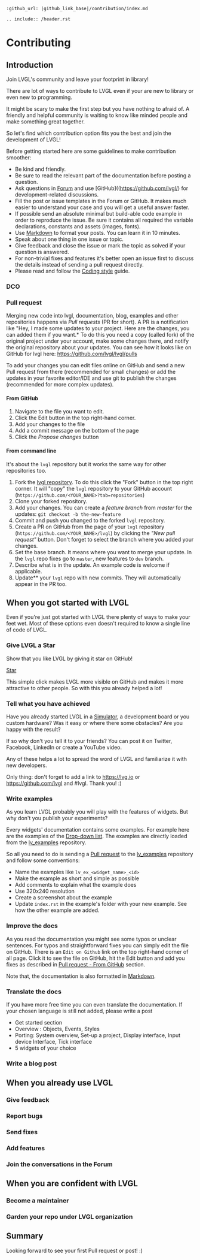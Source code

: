```eval_rst
:github_url: |github_link_base|/contribution/index.md

.. include:: /header.rst
```

# Contributing


## Introduction

Join LVGL's community and leave your footprint in library!

There are lot of ways to contribute to LVGL even if your are new to library or even new to programming. 

It might be scary to make the first step but you have nothing to afraid of. 
A friendly and helpful community is waiting to know like minded people and make something great together.

So let's find which contribution option fits you the best and join the development of LVGL!

Before getting started here are some guidelines to make contribution smoother:
- Be kind and friendly. 
- Be sure to read the relevant part of the documentation before posting a question.
- Ask questions in [Forum](https://forum.lvgl.io/) and use [GitHub]((https://github.com/lvgl/) for development-related discussions.
- Fill the post or issue templates in the Forum or GitHub. It makes much easier to understand your case and you will get a useful answer faster. 
- If possible send an absolute minimal but build-able code example in order to reproduce the issue. Be sure it contains all required the variable declarations, constants and assets (images, fonts).
- Use [Markdown](https://github.com/adam-p/markdown-here/wiki/Markdown-Cheatsheet) to format your posts. You can learn it in 10 minutes.
- Speak about one thing in one issue or topic.
- Give feedback and close the issue or mark the topic as solved if your question is answered. 
- For non-trivial fixes and features it's better open an issue first to discuss the details instead of sending a pull request directly.
- Please read and follow the [Coding style](https://github.com/lvgl/lvgl/blob/master/docs/CODING_STYLE.md) guide.


### DCO

### Pull request


Merging new code into lvgl, documentation, blog, examples and other repositories happens via *Pull requests* (PR for short).
A PR is a notification like "Hey, I made some updates to your project. Here are the changes, you can added them if you want.*
To do this you need a copy (called fork) of the original project under your account, make some changes there, and notify the original repository about your updates. 
You can see how it looks like on GitHub for lvgl here: https://github.com/lvgl/lvgl/pulls

To add your changes you can edit files online on GitHub and send a new Pull request from there (recommended for small changes) or
 add the updates in your favorite editor/IDE and use git to publish the changes (recommended for more complex updates).

#### From GitHub
1. Navigate to the file you want to edit.
2. Click the Edit button in the top right-hand corner.
3. Add your changes to the file
4. Add a commit message on the bottom of the page
5. Click the *Propose changes* button

#### From command line

It's about the `lvgl` repository but it works the same way for other repositories too.
1. Fork the [lvgl repository](https://github.com/lvgl/lvgl). To do this click the "Fork" button in the top right corner. 
It will "copy" the `lvgl` repository to your GitHub account (`https://github.com/<YOUR_NAME>?tab=repositories`)
2. Clone  your forked repository.
3. Add your changes. You can create a *feature branch* from *master* for the updates: `git checkout -b the-new-feature` 
4. Commit and push you changed to the forked `lvgl` repository.
5. Create a PR on GitHub from the page of your `lvgl` repository (`https://github.com/<YOUR_NAME>/lvgl`) by clicking the *"New pull request"* button. Don't forget to select the branch where you added your changes.
7. Set the base branch. It means where you want to merge your update. In the `lvgl` repo fixes go to `master`, new features to `dev` branch. 
8. Describe what is in the update. An example code is welcome if applicable.
9. Update** your `lvgl` repo with new commits. They will automatically appear in the PR too.



## When you got started with LVGL

Even if you're just got started with LVGL there plenty of ways to make your feet wet. Most of these options even doesn't required to know a single line of code of LVGL. 

### Give LVGL a Star

Show that you like LVGL by giving it star on GitHub!
<!-- Place this tag in your head or just before your close body tag. -->
<script async defer src="https://buttons.github.io/buttons.js"></script>
<!-- Place this tag where you want the button to render. -->
<a class="github-button" href="https://github.com/lvgl/lvgl" data-icon="octicon-star" data-size="large" data-show-count="true" aria-label="Star lvgl/lvgl on GitHub">Star</a>

This simple click makes LVGL more visible on GitHub and makes it more attractive to other people. 
So with this you already helped a lot! 

### Tell what you have achieved

Have you already started LVGL in a [Simulator](/get-started/pc-simulator), a development board or you custom hardware? 
Was it easy or where there some obstacles? Are you happy with the result?

If so why don't you tell it to your friends? You can post it on Twitter, Facebook, LinkedIn or create a YouTube video.

Any of these helps a lot to spread the word of LVGL and familiarize it with new developers.

Only thing: don't forget to add a link to https://lvg.io or https://github.com/lvgl and #lvgl. Thank you! :) 

### Write examples
As you learn LVGL probably you will play with the features of widgets. But why don't you publish your experiments?

Every widgets' documentation contains some examples. For example here are the examples of the [Drop-down list](/widgets/dropdown.html#example). 
The examples are directly loaded from the [lv_examples](https://github.com/lvgl/lv_examples/tree/master/src/lv_ex_widgets) repository. 

So all you need to do is sending a [Pull request](/contributing/index.html#pull-request) to the [lv_examples](https://github.com/lvgl/lv_examples/tree/master/src/lv_ex_widgets) repository and follow some conventions:
- Name the examples like `lv_ex_<widget_name>_<id>`
- Make the example as short and simple as possible
- Add comments to explain what the example does
- Use 320x240 resolution
- Create a screenshot about the example 
- Update `index.rst` in the example's folder with your new example. See how the other example are added.


### Improve the docs

As you read the documentation you might see some typos or unclear sentences. 
For typos and straightforward fixes you can simply edit the file on GitHub. There is an `Edit on Github` link on the top right-hand corner of all page.
Click it to see the file on GitHub, hit the Edit button and add you fixes as described in [Pull request - From GitHub](/contributing/index.html#from-github) section.

Note that, the documentation is also formatted in [Markdown](https://github.com/adam-p/markdown-here/wiki/Markdown-Cheatsheet). 

### Translate the docs

If you have more free time you can even translate the documentation. If your chosen language is still not added, please write a post 


- Get started section
- Overview : Objects, Events, Styles
- Porting: System overview, Set-up a project, Display interface, Input device Interface, Tick interface
- 5 widgets of your choice

### Write a blog post


## When you already use LVGL

### Give feedback

### Report bugs

### Send fixes

### Add features

### Join the conversations in the Forum



## When you are confident with LVGL

### Become a maintainer

### Garden your repo under LVGL organization

## Summary

Looking forward to see your first Pull request or post! :) 

